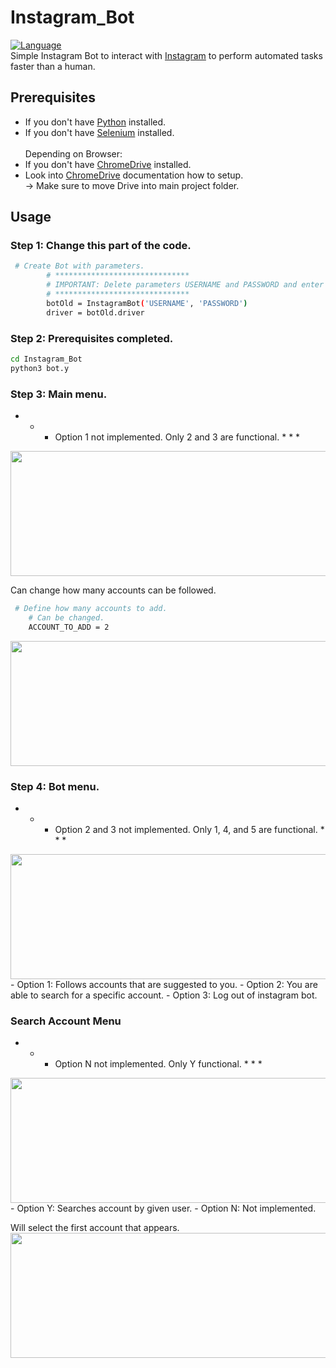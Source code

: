 # Instagram_Bot
[![Language](https://img.shields.io/badge/language-python-blue.svg?style=flat)](https://www.python.org)</br>
Simple Instagram Bot to interact with [Instagram](https://www.instagram.com) to perform automated tasks
faster than a human.

## Prerequisites

- If you don't have [Python](https://www.python.org/downloads/) installed.
- If you don't have [Selenium](https://pypi.org/project/selenium/) installed.</br></br>
Depending on Browser:
- If you don't have [ChromeDrive](https://chromedriver.chromium.org) installed.
- Look into [ChromeDrive](https://chromedriver.chromium.org/getting-started) documentation how to setup.</br>
-> Make sure to move Drive into main project folder.

## Usage
### Step 1: Change this part of the code.
```bash
 # Create Bot with parameters.
        # ******************************
        # IMPORTANT: Delete parameters USERNAME and PASSWORD and enter YOUR log in information.
        # ******************************
        botOld = InstagramBot('USERNAME', 'PASSWORD')
        driver = botOld.driver
```
### Step 2: Prerequisites completed.
```bash
cd Instagram_Bot
python3 bot.y
```
### Step 3: Main menu.
* * * Option 1 not implemented. Only 2 and 3 are functional. * * *</br>

<img src="https://i.imgur.com/BrVI2JX.png" width="700" height="200" />

Can change how many accounts can be followed.
```bash
 # Define how many accounts to add. 
    # Can be changed.
    ACCOUNT_TO_ADD = 2
```
<img src="https://i.imgur.com/QedCUmL.png" width="700" height="200" />

### Step 4: Bot menu.
* * * Option 2 and 3 not implemented. Only 1, 4, and 5 are functional. * * *</br>

<img src="https://i.imgur.com/8pZj1aq.png" width="700" height="200" />
- Option 1: Follows accounts that are suggested to you.
- Option 2: You are able to search for a specific account.
- Option 3: Log out of instagram bot.

### Search Account Menu
* * * Option N not implemented. Only Y functional. * * *</br>

<img src="https://i.imgur.com/SDHQvHa.png" width="700" height="200" />
- Option Y: Searches account by given user.
- Option N: Not implemented.

Will select the first account that appears.
<img src="https://i.imgur.com/BHuWK4B.png" width="700" height="200" />

